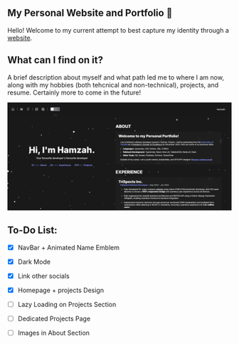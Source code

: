 ## My Personal Website and Portfolio 🍫

Hello! Welcome to my current attempt to best capture my identity through a [website](hamzahbehery.xyz).

## What can I find on it?

A brief description about myself and what path led me to where I am now, along with my hobbies (both tehcnical and non-technical), projects, and resume. Certainly more to come in the future!

![Current homepage:](public/homepage_dark.png)

## To-Do List:

- [x] NavBar + Animated Name Emblem
- [x] Dark Mode
- [x] Link other socials
- [x] Homepage + projects Design
- [ ] Lazy Loading on Projects Section
- [ ] Dedicated Projects Page
- [ ] Images in About Section

